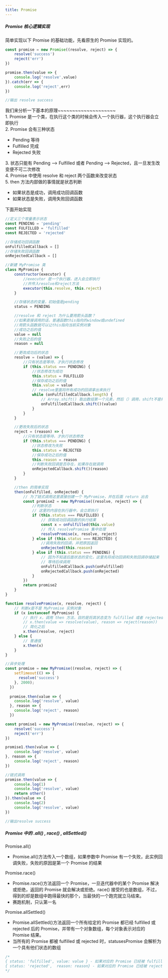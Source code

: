```yaml
---
title: Promise
---
```


##### Promise 核心逻辑实现
<div class="font_min">简单实现以下 Promise 的基础功能，先看原生的 Promise 实现的。</div>

```js
const promise = new Promise((resolve, reject) => {
    resolve('success')
    reject('err')
})

promise.then(value => {
    console.log('resolve',value)
}).catch(err => {
    console.log('reject',err)
})

//输出 resolve success
```

<div class="font_min">我们来分析一下基本的原理~~~~~~~~~~~~~~~~~~~~</div>
<div class="markdown-body">
<div class="font_min">1. Promise 是一个类，在执行这个类的时候会传入一个执行器，这个执行器会立即执行</div>
<div class="font_min">2. Promise 会有三种状态</div>

* <div class="font_min">Pending 等待</div>
* <div class="font_min">Fulfilled 完成</div>
* <div class="font_min">Rejected 失败</div>

<div class="font_min">3. 状态只能有 Pending --> Fulfilled 或者 Pending --> Rejected，且一旦发生改变便不可二次修改</div>
<div class="font_min">4. Promise 中使用 resolve 和 reject 两个函数来改变状态</div>
<div class="font_min">5. then 方法内部做的事情就是状态判断</div>

* <div class="font_min">如果状态是成功，调用成功回调函数</div>
* <div class="font_min">如果状态是失败，调用失败回调函数</div>
</div>

<div class="font_min">下面开始实现</div>

```js
//定义三个常量表示状态
const PENDING = 'pending'
const FULFILLED = 'fulfilled'
const REJECTED = 'rejected'

//存储成功回调函数
onFulfilledCallback = []
//存储失败回调函数
onRejectedCallback = []

//新建 MyPromise 类
class MyPromise {
    constructor(executor) {
        //executor 是一个执行器，进入会立即执行
        //并传入resolve和reject方法
        executor(this.resolve, this.reject)
    }

    //存储状态的变量，初始值是pending
    status = PENDING

    //resolve 和 reject 为什么要用箭头函数？
    //如果直接调用的话，普通函数this指向的window或undefined
    //用箭头函数就可以让this指向当前实例对象
    //成功之后的值
    value = null
    //失败之后的值
    reason = null

    //更改成功后的状态
    resolve = (value) => {
        //只有状态是等待，才执行状态修改
        if (this.status === PENDING) {
            //状态修改为成功
            this.status = FULFILLED
            //保存成功之后的值
            this.value = value
            // resolve里面将所有成功的回调拿出来执行
            while (onFulfilledCallback.length) {
                // Array.shift() 取出数组第一个元素，然后（）调用，shift不是纯函数，取出后，数组将失去该元素，直到数组为空
                onFulfilledCallback.shift()(value)
            }
        }
    }

    //更改失败后的状态
    reject = (reason) => {
        //只有状态是等待，才执行状态修改
        if (this.status === PENDING) {
            //状态修改为失败
            this.status = REJECTED
            //保存成功之后的值
            this.reason = reason
            //判断失败回调是否存在，如果存在就调用
            onRejectedCallback.shift()(reason)
        }
    }

    //then 的简单实现
    then(onFulfilled, onRejected) {
        // 为了链式调用这里直接创建一个 MyPromise，并在后面 return 出去
        const promise2 = new MyPromise((resolve, reject) => {
            //判断状态
            // 这里的内容在执行器中，会立即执行
            if (this.status === FULFILLED) {
                // 获取成功回调函数的执行结果
                const x = onFulfilled(this.value)
                // 传入 resolvePromise 集中处理
                resolvePromise(x, resolve, reject)
            } else if (this.status === REJECTED) {
                //调用失败的回调，并把原因返回
                onRejected(this.reason)
            } else if (this.status === PENDING) {
                // 因为不知道后面状态的变化，这里先将成功回调和失败回调存储起来
                // 等待后续调用
                onFulfilledCallback.push(onFulfilled)
                onRejectedCallback.push(onRejected)
            }
        })
        return promise2
    }
}

function resolvePromise(x, resolve, reject) {
    // 判断x是不是 MyPromise 实例对象
    if (x instanceof MyPromise) {
        // 执行 x，调用 then 方法，目的是将其状态变为 fulfilled 或者 rejected
        // x.then(value => resolve(value), reason => reject(reason))
        // 简化之后
        x.then(resolve, reject)
    } else {
        // 普通值
        x.then(x)
    }
}

//异步处理
const promise = new MyPromise((resolve, reject) => {
    setTimeout(() => {
      resolve('success')
    }, 2000); 
  })
  
  promise.then(value => {
    console.log('resolve', value)
  }, reason => {
    console.log('reject', reason)
  })

const promise1 = new MyPromise((resolve, reject) => {
    resolve('success')
    reject('err')
})

promise1.then(value => {
    console.log('resolve', value)
}, reason => {
    console.log('reject', reason)
})

//链式调用
promise.then(value => {
    console.log(1)
    console.log('resolve', value)
    return other()
}).then(value => {
    console.log(2)
    console.log('resolve', value)
})

//输出resolve success
```
##### Promise 中的 .all() , race() , allSettled()
<div class="font_min headers">Promise.all()</div>

* <div class="font_min"><span class="key_txt">Promise.all()</span>方法传入一个数组，如果参数中 Promise 有一个失败，此实例回调失败，失败的原因是第一个 Promise 的结果</div>

<div class="font_min headers">Promise.race()</div>

* <div class="font_min"><span class="key_txt">Promise.race()</span>方法返回一个 Promise，一旦迭代器中的某个 Promise 解决或拒绝，返回的 Promise 就会解决或拒绝。race() 接受的也是数组，不过，得到的却是数组中跑得最快的那个，当最快的一个跑完就立马结束。</div>
* <div class="font_min key_txt">赛跑机制，只认第一名</div>

<div class="font_min headers">Promise.allSettled()</div>

* <div class="font_min"><span class="key_txt">Promise.allSettled()</span>方法返回一个所有给定的 Promise 都已经 fulfilled 或 rejected 后的 Promise，并带有一个对象数组，每个对象表示对应的 Promise 结果。</div>
* <div class="font_min">当所有的 Promise 都被 fulfilled 或 rejected 时，statusesPromise 会解析为一个具有他们状态的数组</div>

```js
/*
{ status: 'fulfilled', value: value } - 如果对应的 Promise 已经被 fulfilled
{ status: 'rejected',  reason: reason} - 如果对应的 Promise 已经被 rejected
*/
```